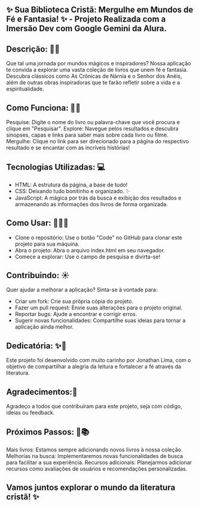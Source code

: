 ## ✨ Sua Biblioteca Cristã: Mergulhe em Mundos de Fé e Fantasia! ✨ - Projeto Realizada com a Imersão Dev com Google Gemini da Alura.

## Descrição: 🌟📖
Que tal uma jornada por mundos mágicos e inspiradores? Nossa aplicação te convida a explorar uma vasta coleção de livros que unem fé e fantasia. Descubra clássicos como As Crônicas de Nárnia e o Senhor dos Anéis, além de outras obras inspiradoras que te farão refletir sobre a vida e a espiritualidade.

## Como Funciona: 📖🎥
Pesquise: Digite o nome do livro ou palavra-chave que você procura e clique em "Pesquisar".
Explore: Navegue pelos resultados e descubra sinopses, capas e links para saber mais sobre cada livro ou filme.
Mergulhe: Clique no link para ser direcionado para a página do respectivo resultado e se encantar com as incríveis histórias!

## Tecnologias Utilizadas: 💻
- HTML: A estrutura da página, a base de tudo!
- CSS: Deixando tudo bonitinho e organizado. ✨
- JavaScript: A mágica por trás da busca e exibição dos resultados e armazenando as informações dos livros de forma organizada.

## Como Usar: 👨🏻‍💻
- Clone o repositório: Use o botão "Code" no GitHub para clonar este projeto para sua máquina.
- Abra o projeto: Abra o arquivo index.html em seu navegador.
- Comece a explorar: Use o campo de pesquisa e divirta-se!

## Contribuindo: ☀️
 Quer ajudar a melhorar a aplicação? Sinta-se à vontade para:

- Criar um fork: Crie sua própria cópia do projeto.
- Fazer um pull request: Envie suas alterações para o projeto original.
- Reportar bugs: Ajude a encontrar e corrigir erros.
- Sugerir novas funcionalidades: Compartilhe suas ideias para tornar a aplicação ainda melhor.

## Dedicatória: ✨🌙
Este projeto foi desenvolvido com muito carinho por Jonathan Lima, com o objetivo de compartilhar a alegria da leitura e fortalecer a fé através da literatura.

## Agradecimentos:💫
Agradeço a todos que contribuíram para este projeto, seja com código, ideias ou feedback.

## Próximos Passos: 📖📚
Mais livros: Estamos sempre adicionando novos livros à nossa coleção.
Melhorias na busca: Implementaremos novas funcionalidades de busca para facilitar a sua experiência.
Recursos adicionais: Planejarmos adicionar recursos como avaliações de usuários e recomendações personalizadas.
## Vamos juntos explorar o mundo da literatura cristã! ✨
